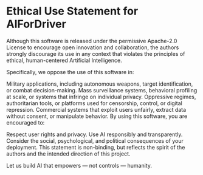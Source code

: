 # Ethical Use Statement for AIForDriver
Although this software is released under the permissive Apache-2.0 License to encourage open innovation and collaboration, the authors strongly discourage its use in any context that violates the principles of ethical, human-centered Artificial Intelligence.

Specifically, we oppose the use of this software in:

Military applications, including autonomous weapons, target identification, or combat decision-making.
Mass surveillance systems, behavioral profiling at scale, or systems that infringe on individual privacy.
Oppressive regimes, authoritarian tools, or platforms used for censorship, control, or digital repression.
Commercial systems that exploit users unfairly, extract data without consent, or manipulate behavior.
By using this software, you are encouraged to:

Respect user rights and privacy.
Use AI responsibly and transparently.
Consider the social, psychological, and political consequences of your deployment.
This statement is non-binding, but reflects the spirit of the authors and the intended direction of this project.

Let us build AI that empowers — not controls — humanity.
